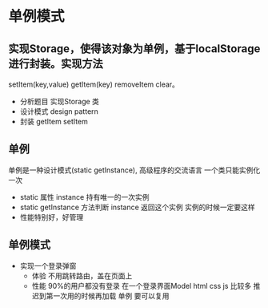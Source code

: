 # 单例模式

## 实现Storage，使得该对象为**单例**，基于localStorage 进行封装。实现方法 
setItem(key,value) getItem(key) removeItem clear。
- 分析题目
实现Storage 类
- 设计模式 design pattern
- 封装 
      getItem
      setItem

## 单例
单例是一种设计模式(static getInstance), 高级程序的交流语言
一个类只能实例化一次
- static 属性 instance 持有唯一的一次实例
- static getInstance 方法判断 instance 返回这个实例
  实例的时候一定要这样 
- 性能特别好，好管理

## 单例模式

- 实现一个登录弹窗
     - 体验
     不用跳转路由，盖在页面上
     - 性能
     90%的用户都没有登录
     在一个登录界面Model html css js 比较多
     推迟到第一次用的时候再加载 单例
     要可以复用